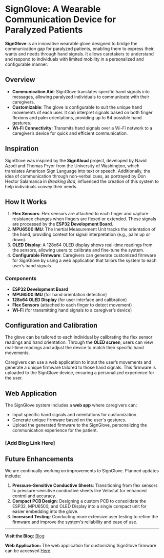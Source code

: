 # SignGlove: A Wearable Communication Device for Paralyzed Patients

**SignGlove** is an innovative wearable glove designed to bridge the communication gap for paralyzed patients, enabling them to express their wants and needs through hand signals. It allows caretakers to understand and respond to individuals with limited mobility in a personalized and configurable manner.

## Overview

- **Communication Aid**: SignGlove translates specific hand signals into messages, allowing paralyzed individuals to communicate with their caregivers.
- **Customizable**: The glove is configurable to suit the unique hand movements of each user. It can interpret signals based on both finger flexions and palm orientations, providing up to 64 possible hand gestures.
- **Wi-Fi Connectivity**: Transmits hand signals over a Wi-Fi network to a caregiver’s device for quick and efficient communication.

## Inspiration

SignGlove was inspired by the **SignAloud** project, developed by Navid Azodi and Thomas Pryor from the University of Washington, which translates American Sign Language into text or speech. Additionally, the idea of communication through non-verbal cues, as portrayed by Don Hector Salamanca in *Breaking Bad*, influenced the creation of this system to help individuals convey their needs.

## How It Works

1. **Flex Sensors**: Flex sensors are attached to each finger and capture resistance changes when fingers are flexed or extended. These signals are processed by the **ESP32 Development Board**.
2. **MPU6500 IMU**: The Inertial Measurement Unit tracks the orientation of the hand, providing context for signal interpretation (e.g., palm up or down).
3. **OLED Display**: A 128x64 OLED display shows real-time readings from the sensors, allowing users to calibrate and fine-tune the system.
4. **Configurable Firmware**: Caregivers can generate customized firmware for SignGlove by using a web application that tailors the system to each user’s hand signals.

### Components

- **ESP32 Development Board**
- **MPU6500 IMU** (for hand orientation detection)
- **128x64 OLED Display** (for user interface and calibration)
- **Flex Sensors** (attached to each finger to detect movement)
- **Wi-Fi** (for transmitting hand signals to a caregiver’s device)

## Configuration and Calibration

The glove can be tailored to each individual by calibrating the flex sensor readings and hand orientation. Through the **OLED screen**, users can view real-time readings and adjust the device to match their specific hand movements.

Caregivers can use a web application to input the user’s movements and generate a unique firmware tailored to those hand signals. This firmware is uploaded to the SignGlove device, ensuring a personalized experience for the user.

## Web Application

The SignGlove system includes a **web app** where caregivers can:

- Input specific hand signals and orientations for customization.
- Generate unique firmware based on the user's gestures.
- Upload the generated firmware to the SignGlove, personalizing the communication experience for the patient.

### [Add Blog Link Here]

## Future Enhancements

We are continually working on improvements to SignGlove. Planned updates include:

1. **Pressure-Sensitive Conductive Sheets**: Transitioning from flex sensors to pressure-sensitive conductive sheets like Velostat for enhanced control and accuracy.
2. **Compact PCB Design**: Designing a custom PCB to consolidate the ESP32, MPU6500, and OLED Display into a single compact unit for easier embedding into the glove.
3. **Increased Testing**: Conducting more extensive user testing to refine the firmware and improve the system's reliability and ease of use.

---

**Visit the Blog:** [Blog](https://mbedsyst.blogspot.com/2023/06/signglove-bridging-communication-gap.html)

**Web Application:** The web application for customizing SignGlove firmware can be accessed [Here](https://hani-2020.github.io/SignGlove/).
